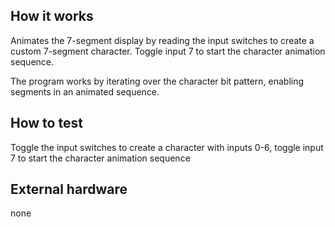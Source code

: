 <!---

This file is used to generate your project datasheet. Please fill in the information below and delete any unused
sections.

You can also include images in this folder and reference them in the markdown. Each image must be less than
512 kb in size, and the combined size of all images must be less than 1 MB.
-->

## How it works

Animates the 7-segment display by reading the input switches
to create a custom 7-segment character. Toggle input 7 to
start the character animation sequence.

The program works by iterating over the character bit pattern,
enabling segments in an animated sequence.

## How to test

Toggle the input switches to create a character with inputs 0-6, toggle input 7 to
start the character animation sequence

## External hardware

none
